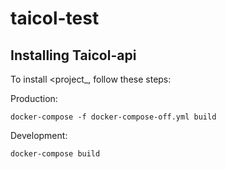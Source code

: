 # taicol-test
## Installing Taicol-api

To install <project_, follow these steps:

Production:
```
docker-compose -f docker-compose-off.yml build
```

Development:
```
docker-compose build
```

